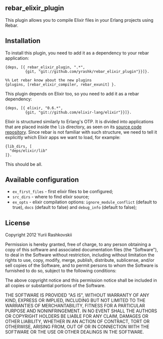 ## rebar_elixir_plugin

This plugin allows you to compile Elixir files in your Erlang projects using Rebar.

## Installation

To install this plugin, you need to add it as a dependency to your rebar application:

    {deps, [{ rebar_elixir_plugin, ".*",
             {git, "git://github.com/yrashk/rebar_elixir_plugin"}}]}.

    %% Let rebar know about the new plugins
    {plugins, [rebar_elixir_compiler, rebar_exunit] }.

This plugin depends on Elixir too, so you need to add it as a rebar dependency:

    {deps, [{ elixir, "0.6.*",
             {git, "git://github.com/elixir-lang/elixir"}}]}.

Elixir is structured similarly to Erlang's OTP. It is divided into applications that are placed inside the `lib` directory, as seen on its [source code repository](https://github.com/elixir-lang/elixir). Since rebar is not familiar with such structure, we need to tell it explicitly which Elixir apps we want to load, for example:

    {lib_dirs, [
      "deps/elixir/lib"
    ]}.

This should be all.

## Available configuration

* `ex_first_files` - first elixir files to be configured;
* `src_dirs` - where to find elixir source;
* `ex_opts` - elixir compilation options: `ignore_module_conflict` (default to true), `docs` (default to false) and `debug_info` (default to false);

## License

Copyright 2012 Yurii Rashkovskii

Permission is hereby granted, free of charge, to any person obtaining
a copy of this software and associated documentation files (the
"Software"), to deal in the Software without restriction, including
without limitation the rights to use, copy, modify, merge, publish,
distribute, sublicense, and/or sell copies of the Software, and to
permit persons to whom the Software is furnished to do so, subject to
the following conditions:

The above copyright notice and this permission notice shall be
included in all copies or substantial portions of the Software.

THE SOFTWARE IS PROVIDED "AS IS", WITHOUT WARRANTY OF ANY KIND,
EXPRESS OR IMPLIED, INCLUDING BUT NOT LIMITED TO THE WARRANTIES OF
MERCHANTABILITY, FITNESS FOR A PARTICULAR PURPOSE AND
NONINFRINGEMENT. IN NO EVENT SHALL THE AUTHORS OR COPYRIGHT HOLDERS BE
LIABLE FOR ANY CLAIM, DAMAGES OR OTHER LIABILITY, WHETHER IN AN ACTION
OF CONTRACT, TORT OR OTHERWISE, ARISING FROM, OUT OF OR IN CONNECTION
WITH THE SOFTWARE OR THE USE OR OTHER DEALINGS IN THE SOFTWARE.
